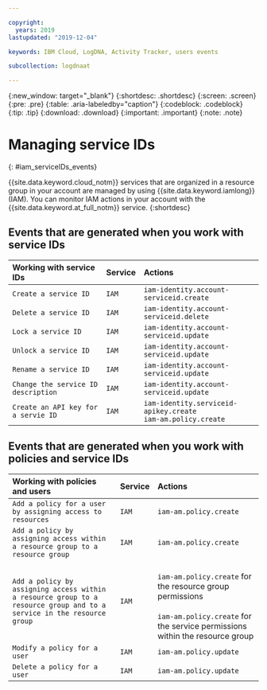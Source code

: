 ```yaml
---

copyright:
  years: 2019
lastupdated: "2019-12-04"

keywords: IBM Cloud, LogDNA, Activity Tracker, users events

subcollection: logdnaat

---
```


{:new_window: target="_blank"}
{:shortdesc: .shortdesc}
{:screen: .screen}
{:pre: .pre}
{:table: .aria-labeledby="caption"}
{:codeblock: .codeblock}
{:tip: .tip}
{:download: .download}
{:important: .important}
{:note: .note}

# Managing service IDs
{: #iam_serviceIDs_events}

{{site.data.keyword.cloud_notm}} services that are organized in a resource group in your account are managed by using {{site.data.keyword.iamlong}} (IAM). You can monitor IAM actions in your account with the {{site.data.keyword.at_full_notm}} service.
{:shortdesc}





## Events that are generated when you work with service IDs

| Working with service IDs            | Service     | Actions                                        |
|:------------------------------------|:------------|:-----------------------------------------------|
| `Create a service ID`               | `IAM`       | `iam-identity.account-serviceid.create` |
| `Delete a service ID`               | `IAM`       | `iam-identity.account-serviceid.delete` | 
| `Lock a service ID`                 |  `IAM`       |`iam-identity.account-serviceid.update` |
| `Unlock a service ID`               |  `IAM`       |`iam-identity.account-serviceid.update` |
| `Rename a service ID`               |  `IAM`       |`iam-identity.account-serviceid.update` |
| `Change the service ID description` |  `IAM`       |`iam-identity.account-serviceid.update` |
| `Create an API key for a servie ID` |  `IAM`       |`iam-identity.serviceid-apikey.create` </br>`iam-am.policy.create`|





## Events that are generated when you work with policies and service IDs


| Working with policies and users                                        | Service     | Actions                                        |
|:-----------------------------------------------------------------------|:------------|:-----------------------------------------------|
| `Add a policy for a user by assigning access to resources`             | `IAM`       | `iam-am.policy.create  `   |
| `Add a policy by assigning access within a resource group to a resource group` | `IAM`  | `iam-am.policy.create` |
| `Add a policy by assigning access within a resource group to a resource group and to a service in the resource group` | `IAM` | </br>`iam-am.policy.create` for the resource group permissions </br></br>`iam-am.policy.create` for the service permissions within the resource group |
| `Modify a policy for a user`                                           | `IAM`       | `iam-am.policy.update` |
| `Delete a policy for a user`                                           | `IAM`       | `iam-am.policy.update` |





